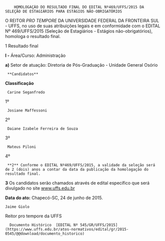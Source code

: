         HOMOLOGAÇÃO DO RESULTADO FINAL DO EDITAL Nº469/UFFS/2015 DA SELEÇÃO DE ESTAGIÁRIOS PARA ESTÁGIOS NÃO-OBRIGATÓRIOS  

O REITOR *PRO TEMPORE* DA UNIVERSIDADE FEDERAL DA FRONTEIRA SUL - UFFS, no uso de suas atribuições legais e em conformidade com o EDITAL Nº 469/UFFS/2015 (Seleção de Estagiários - Estágios não-obrigatórios), homologa o resultado final.

 1 Resultado final

 **I -** Área/Curso: Administração

 **a)** Setor de atuação: Diretoria de Pós-Graduação - Unidade General Osório

     **Candidatos**

   **Classificação**

     Carine Seganfredo

   1º

     Josiane Maffessoni

   2º

     Daiane Izabele Ferreira de Souza

   3º

     Mateus Piloni

   4º

     **2** Conforme o EDITAL Nº469/UFFS/2015, a validade da seleção será de 2 (dois) anos a contar da data da publicação da homologação do resultado final.

 **3** Os candidatos serão chamados através de edital específico que será divulgado no site www.uffs.edu.br

  

   **Data do ato:** Chapecó-SC, 24 de junho de 2015.   
 

    Jaime Giolo   
 Reitor pro tempore da UFFS 

      Documento Histórico  [EDITAL Nº 545/GR/UFFS/2015](https://www.uffs.edu.br/atos-normativos/edital/gr/2015-0545/@@download/documento_historico)     
      
